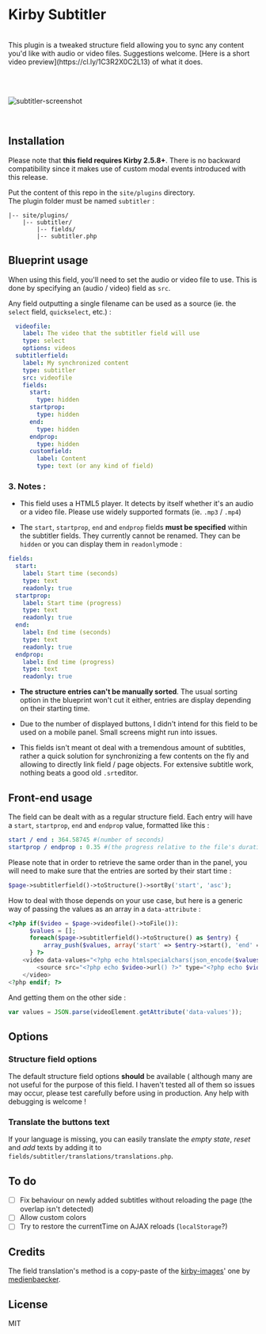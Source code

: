 # Kirby Subtitler

<br>
This plugin is a tweaked structure field allowing you to sync any content you'd like with audio or video files. Suggestions welcome. [Here is a short video preview](https://cl.ly/1C3R2X0C2L13) of what it does.

<br><br>

![subtitler-screenshot](https://user-images.githubusercontent.com/14079751/35878510-c7539eb0-0b78-11e8-9a5f-360202b1f912.jpg)

<br>


## Installation

Please note that **this field requires Kirby 2.5.8+**. There is no backward compatibility since it makes use of custom modal events introduced with this release.

Put the content of this repo in the `site/plugins` directory.  
The plugin folder must be named `subtitler` :

```
|-- site/plugins/
    |-- subtitler/
        |-- fields/
        |-- subtitler.php
```

## Blueprint usage


When using this field, you'll need to set the audio or video file to use. This is done by specifying an (audio / video) field as ```src```.

Any field outputting a single filename can be used as a source (ie. the ```select``` field, ```quickselect```, etc.) :

```yaml
  videofile:
    label: The video that the subtitler field will use
    type: select
    options: videos
  subtitlerfield:
    label: My synchronized content
    type: subtitler
    src: videofile
    fields: 
      start:
        type: hidden
      startprop:
        type: hidden
      end:
        type: hidden
      endprop:
        type: hidden
      customfield:
        label: Content
        type: text (or any kind of field)
```

### 3. Notes :

- This field uses a HTML5 player. It detects by itself whether it's an audio or a video file. Please use widely supported formats (ie. ```.mp3``` / ```.mp4```)

- The ```start```, ```startprop```, ```end``` and ```endprop``` fields **must be specified** within the subtitler fields. They currently cannot be renamed. They can be ```hidden``` or you can display them in ```readonly```mode :

```yaml
fields: 
  start:
    label: Start time (seconds)
    type: text
    readonly: true
  startprop:
    label: Start time (progress)
    type: text
    readonly: true
  end:
    label: End time (seconds)
    type: text
    readonly: true
  endprop:
    label: End time (progress)
    type: text
    readonly: true
```

- **The structure entries can't be manually sorted**. The usual sorting option in the blueprint won't cut it either, entries are display depending on their starting time.

- Due to the number of displayed buttons, I didn't intend for this field to be used on a mobile panel. Small screens might run into issues.

- This fields isn't meant ot deal with a tremendous amount of subtitles, rather a quick solution for synchronizing a few contents on the fly and allowing to directly link field / page objects. For extensive subtitle work, nothing beats a good old ```.srt```editor.

## Front-end usage

The field can be dealt with as a regular structure field. Each entry will have a ```start```, ```startprop```, ```end``` and ```endprop``` value, formatted like this :

```yaml
start / end : 364.58745 #(number of seconds)
startprop / endprop : 0.35 #(the progress relative to the file's duration, between 0 and 1)
```

Please note that in order to retrieve the same order than in the panel, you will need to make sure that the entries are sorted by their start time :

```php
$page->subtitlerfield()->toStructure()->sortBy('start', 'asc');
```

How to deal with those depends on your use case, but here is a generic way of passing the values as an array in a ```data-attribute``` :

```php
<?php if($video = $page->videofile()->toFile()): 
      $values = [];
      foreach($page->subtitlerfield()->toStructure() as $entry) {
          array_push($values, array('start' => $entry->start(), 'end' => $entry->end()));
      } ?>
    <video data-values="<?php echo htmlspecialchars(json_encode($values)); ?>">
        <source src="<?php echo $video->url() ?>" type="<?php echo $video->mime() ?>">
    </video>
<?php endif; ?>
```

And getting them on the other side :

```javascript
var values = JSON.parse(videoElement.getAttribute('data-values'));
```

## Options

### Structure field options

The default structure field options **should** be available ( although many are not useful for the purpose of this field.
I haven't tested all of them so issues may occur, please test carefully before using in production. Any help with debugging is welcome !  


### Translate the buttons text

If your language is missing, you can easily translate the *empty state*, *reset* and *add* texts by adding it to ```fields/subtitler/translations/translations.php```.

## To do

- [ ] Fix behaviour on newly added subtitles without reloading the page (the overlap isn't detected)
- [ ] Allow custom colors
- [ ] Try to restore the currentTime on AJAX reloads (```localStorage```?)

## Credits

The field translation's method is a copy-paste of the [kirby-images](https://github.com/medienbaecker/kirby-images)' one by [medienbaecker](https://github.com/medienbaecker).
## License

MIT
